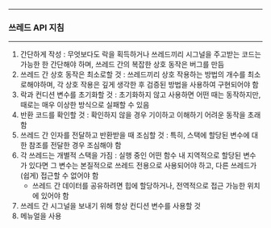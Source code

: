 -----
### 쓰레드 API 지침
-----
1. 간단하게 작성 : 무엇보다도 락을 획득하거나 쓰레드끼리 시그널을 주고받는 코드는 가능한 한 간단해야 하며, 쓰레드 간의 복잡한 상호 동작은 버그를 만듬
2. 쓰레드 간 상호 동작은 최소로할 것 : 쓰레드끼리 상호 작용하는 방법의 개수를 최소로해야하며, 각 상호 작용은 깊게 생각한 후 검증된 방법을 사용하여 구현되어야 함
3. 락과 컨디션 변수를 초기화할 것 : 초기화하지 않고 사용하면 어떤 때는 동작하지만, 때로는 매우 이상한 방식으로 실패할 수 있음
4. 반환 코드를 확인할 것 : 확인하지 않을 경우 기이하고 이해하기 어려운 동작을 초래함
5. 쓰레드 간 인자를 전달하고 반환받을 때 조심할 것 : 특히, 스택에 할당된 변수에 대한 참조를 전달한 경우 조심해야 함
6. 각 쓰레드는 개별적 스택을 가짐 : 실행 중인 어떤 함수 내 지역적으로 할당된 변수가 있다면 그 변수는 본질적으로 쓰레드 전용으로 사용되어야 하고, 다른 쓰레드가 (쉽게) 접근할 수 없어야 함
   - 쓰레드 간 데이터를 공유하려면 힙에 할당하거나, 전역적으로 접근 가능한 위치에 있어야 함
7. 쓰레드 간 시그널을 보내기 위해 항상 컨디션 변수를 사용할 것
8. 메뉴얼을 사용
